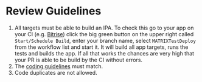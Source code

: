 # Review Guidelines
1. All targets must be able to build an IPA. To check this go to your app on your CI (e.g. [Bitrise](https://app.bitrise.io/)) click the big green button on the upper right called `Start/Schedule Build`, enter your branch name, select `MATRIXTestDeploy` from the workflow list and start it. It will build all app targets, runs the tests and builds the app. If all that works the chances are very high that your PR is able to be build by the CI without errors.
1. The [coding guidelines](./ios-coding-guidelines.md) must match.
1. Code duplicates are not allowed.
